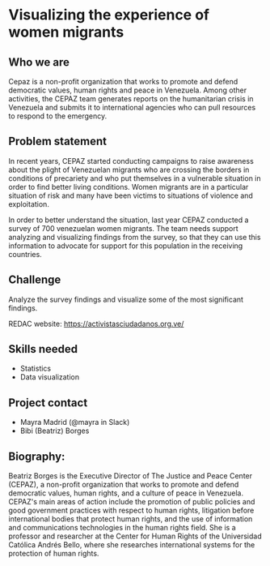 #  Visualizing the experience of women migrants

## Who we are
Cepaz is a non-profit organization that works to promote and defend democratic values, human rights and peace in Venezuela. Among other activities, the CEPAZ team generates reports on the humanitarian crisis in Venezuela and submits it to international agencies who can pull resources to respond to the emergency.

## Problem statement
In recent years, CEPAZ started conducting campaigns to raise awareness about the plight of Venezuelan migrants who are crossing the borders in conditions of precariety and who put themselves in a vulnerable situation in order to find better living conditions. Women migrants are in a particular situation of risk and many have been victims to situations of violence and exploitation.

In order to better understand the situation, last year CEPAZ conducted a survey of 700 venezuelan women migrants. The team needs support analyzing and visualizing findings from the survey, so that they can use this information to advocate for support for this population in the receiving countries.


## Challenge


Analyze the survey findings and visualize some of the most significant findings.

REDAC website: https://activistasciudadanos.org.ve/
## Skills needed
- Statistics
- Data visualization

## Project contact
- Mayra Madrid (@mayra in Slack)
- Bibi (Beatriz) Borges

## Biography:

Beatriz Borges is the Executive Director of The Justice and Peace Center (CEPAZ), a non-profit organization that works to promote and defend democratic values, human rights, and a culture of peace in Venezuela. CEPAZ's main areas of action include the promotion of public policies and good government practices with respect to human rights, litigation before international bodies that protect human rights, and the use of information and communications technologies in the human rights field. She is a professor and researcher at the Center for Human Rights of the Universidad Católica Andrés Bello, where she researches international systems for the protection of human rights.

